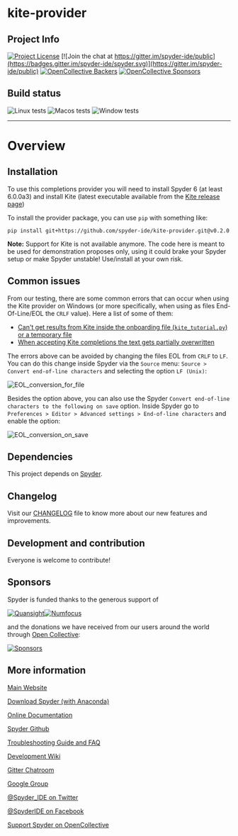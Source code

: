 # kite-provider

## Project Info

[![Project License](https://img.shields.io/github/license/spyder-ide/kite-provider)](./LICENSE)
[![Join the chat at https://gitter.im/spyder-ide/public](https://badges.gitter.im/spyder-ide/spyder.svg)](https://gitter.im/spyder-ide/public)
[![OpenCollective Backers](https://opencollective.com/spyder/backers/badge.svg?color=blue)](#backers)
[![OpenCollective Sponsors](https://opencollective.com/spyder/sponsors/badge.svg?color=blue)](#sponsors)

## Build status

![Linux tests](https://github.com/spyder-ide/kite-provider/workflows/Linux%20tests/badge.svg)
![Macos tests](https://github.com/spyder-ide/kite-provider/workflows/Macos%20tests/badge.svg)
![Window tests](https://github.com/spyder-ide/kite-provider/workflows/Windows%20tests/badge.svg)

----

# Overview


## Installation

To use this completions provider you will need to install Spyder 6 (at least 6.0.0a3) and install Kite (latest executable available from the [Kite release page](https://github.com/kiteco/kiteco-public/releases/tag/2021-06-10))

To install the provider package, you can use `pip` with something like:

    pip install git+https://github.com/spyder-ide/kite-provider.git@v0.2.0

**Note:** Support for Kite is not available anymore. The code here is meant to be used for demonstration proposes only, using it could brake your Spyder setup or make Spyder unstable! Use/install at your own risk.

## Common issues

From our testing, there are some common errors that can occur when using the Kite provider on Windows (or more specifically, when using as files End-Of-Line/EOL the `CRLF` value). Here a list of some of them:

* [Can't get results from Kite inside the onboarding file (`kite_tutorial.py`) or a temporary file](https://github.com/spyder-ide/kite-provider/issues/4)
* [When accepting Kite completions the text gets partially overwritten](https://github.com/spyder-ide/kite-provider/issues/3)

The errors above can be avoided by changing the files EOL from `CRLF` to `LF`. You can do this change inside Spyder via the `Source` menu: `Source > Convert end-of-line characters` and selecting the option `LF (Unix)`:

![EOL_conversion_for_file](https://github.com/spyder-ide/kite-provider/assets/42411448/d5142856-0d18-410f-b739-196d704ab648)

Besides the option above, you can also use the Spyder `Convert end-of-line characters to the following on save` option. Inside Spyder go to `Preferences > Editor > Advanced settings > End-of-line characters` and enable the option:

![EOL_conversion_on_save](https://github.com/spyder-ide/kite-provider/assets/16781833/379d0244-ae49-4514-b4eb-21b38f63938b)




## Dependencies

This project depends on [Spyder](https://github.com/spyder-ide/spyder).

## Changelog

Visit our [CHANGELOG](CHANGELOG.md) file to know more about our new features and improvements.

## Development and contribution

Everyone is welcome to contribute!

## Sponsors

Spyder is funded thanks to the generous support of

[![Quansight](https://user-images.githubusercontent.com/16781833/142477716-53152d43-99a0-470c-a70b-c04bbfa97dd4.png)](https://www.quansight.com/)[![Numfocus](https://i2.wp.com/numfocus.org/wp-content/uploads/2017/07/NumFocus_LRG.png?fit=320%2C148&ssl=1)](https://numfocus.org/)

and the donations we have received from our users around the world through [Open Collective](https://opencollective.com/spyder/):

[![Sponsors](https://opencollective.com/spyder/sponsors.svg)](https://opencollective.com/spyder#support)

## More information

[Main Website](https://www.spyder-ide.org/)

[Download Spyder (with Anaconda)](https://www.anaconda.com/download/)

[Online Documentation](https://docs.spyder-ide.org/)

[Spyder Github](https://github.com/spyder-ide/spyder)

[Troubleshooting Guide and FAQ](
https://github.com/spyder-ide/spyder/wiki/Troubleshooting-Guide-and-FAQ)

[Development Wiki](https://github.com/spyder-ide/spyder/wiki/Dev:-Index)

[Gitter Chatroom](https://gitter.im/spyder-ide/public)

[Google Group](https://groups.google.com/group/spyderlib)

[@Spyder_IDE on Twitter](https://twitter.com/spyder_ide)

[@SpyderIDE on Facebook](https://www.facebook.com/SpyderIDE/)

[Support Spyder on OpenCollective](https://opencollective.com/spyder/)
